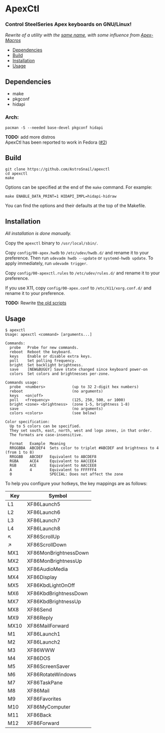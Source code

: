 # ApexCtl

### Control SteelSeries Apex keyboards on GNU/Linux!

*Rewrite of a utility with the [same name][ApexCtl], with some influence from [Apex-Macros][ApexMacros]*

 - [Dependencies](#dependencies)
 - [Build](#build)
 - [Installation](#installation)
 - [Usage](#usage)

## Dependencies

 - make
 - pkgconf
 - hidapi

### Arch:

```
pacman -S --needed base-devel pkgconf hidapi
```

**TODO:** add more distros  
ApexCtl has been reported to work in Fedora ([#2][i2])

## Build

```
git clone https://github.com/AstroSnail/apexctl
cd apexctl
make
```

Options can be specified at the end of the `make` command. For example:
```
make ENABLE_DATA_PRINT=1 HIDAPI_IMPL=hidapi-hidraw
```
You can find the options and their defaults at the top of the Makefile.

## Installation

*All installation is done manually.*

Copy the `apexctl` binary to `/usr/local/sbin/`.

Copy `config/00-apex.hwdb` to `/etc/udev/hwdb.d/` and rename it to your preference.
Then run `udevadm hwdb --update` or `systemd-hwdb update`.
To apply immediately, run `udevadm trigger`.

Copy `config/00-apexctl.rules` to `/etc/udev/rules.d/` and rename it to your preference.

If you use X11, copy `config/00-apex.conf` to `/etc/X11/xorg.conf.d/` and rename it to your preference.

**TODO:** Rewrite [the old scripts][oldscripts]

## Usage

```
$ apexctl
Usage: apexctl <command> [arguments...]

Commands:
  probe   Probe for new commands.
  reboot  Reboot the keyboard.
  keys    Enable or disable extra keys.
  poll    Set polling frequency.
  bright  Set backlight brightness.
  save    [NEW&BUGGY] Save state changed since keyboard power-on
  colors  Set colors and brightnesses per-zone.

Commands usage:
  probe  <numbers>            (up to 32 2-digit hex numbers)
  reboot                      (no arguments)
  keys   <on|off>             
  poll   <frequency>          (125, 250, 500, or 1000)
  bright <zone> <brightness>  (zone 1-5, brightness 1-8)
  save                        (no arguments)
  colors <colors>             (see below)

Color specification:
  Up to 5 colors can be specified.
  They set south, east, north, west and logo zones, in that order.
  The formats are case-insensitive.

  Format   Example  Meaning
  RRGGBBA  ABCDEF4  Sets color to triplet #ABCDEF and brightness to 4 (from 1 to 8)
  RRGGBB   ABCDEF   Equivalent to ABCDEF8
  RGBA     ACE4     Equivalent to AACCEE4
  RGB      ACE      Equivalent to AACCEE8
  A        4        Equivalent to FFFFFF4
  0                 SPECIAL: Does not affect the zone
```

To help you configure your hotkeys, the key mappings are as follows:
<table>
	<thead>
		<tr><th>Key</th><th>Symbol</th></tr>
	</thead>
	<tbody>
		<tr><td>L1</td><td>XF86Launch5</td></tr>
		<tr><td>L2</td><td>XF86Launch6</td></tr>
		<tr><td>L3</td><td>XF86Launch7</td></tr>
		<tr><td>L4</td><td>XF86Launch8</td></tr>
		<tr><td>&#x2196;</td><td>XF86ScrollUp</td></tr>
		<tr><td>&#x2197;</td><td>XF86ScrollDown</td></tr>
		<tr><td>MX1</td><td>XF86MonBrightnessDown</td></tr>
		<tr><td>MX2</td><td>XF86MonBrightnessUp</td></tr>
		<tr><td>MX3</td><td>XF86AudioMedia</td></tr>
		<tr><td>MX4</td><td>XF86Display</td></tr>
		<tr><td>MX5</td><td>XF86KbdLightOnOff</td></tr>
		<tr><td>MX6</td><td>XF86KbdBrightnessDown</td></tr>
		<tr><td>MX7</td><td>XF86KbdBrightnessUp</td></tr>
		<tr><td>MX8</td><td>XF86Send</td></tr>
		<tr><td>MX9</td><td>XF86Reply</td></tr>
		<tr><td>MX10</td><td>XF86MailForward</td></tr>
		<tr><td>M1</td><td>XF86Launch1</td></tr>
		<tr><td>M2</td><td>XF86Launch2</td></tr>
		<tr><td>M3</td><td>XF86WWW</td></tr>
		<tr><td>M4</td><td>XF86DOS</td></tr>
		<tr><td>M5</td><td>XF86ScreenSaver</td></tr>
		<tr><td>M6</td><td>XF86RotateWindows</td></tr>
		<tr><td>M7</td><td>XF86TaskPane</td></tr>
		<tr><td>M8</td><td>XF86Mail</td></tr>
		<tr><td>M9</td><td>XF86Favorites</td></tr>
		<tr><td>M10</td><td>XF86MyComputer</td></tr>
		<tr><td>M11</td><td>XF86Back</td></tr>
		<tr><td>M12</td><td>XF86Forward</td></tr>
	</tbody>
</table>

[ApexCtl]: https://github.com/tuxmark5/ApexCtl
[ApexMacros]: https://github.com/Gibtnix/Apex-Macros
[i2]: https://github.com/AstroSnail/apexctl/issues/2
[oldscripts]: https://github.com/tuxmark5/ApexCtl/blob/master/makefile
